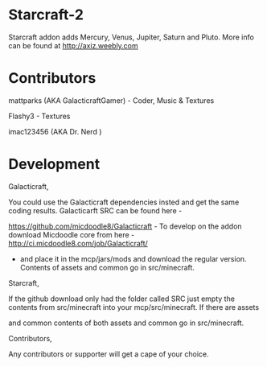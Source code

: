 Starcraft-2
===========

Starcraft addon adds Mercury, Venus, Jupiter, Saturn and Pluto. More info can be found at http://axiz.weebly.com

Contributors
=========================

mattparks (AKA GalacticraftGamer) - Coder, Music & Textures

Flashy3 - Textures

imac123456 (AKA Dr. Nerd )

Development
===========

Galacticraft,

You could use the Galacticraft dependencies insted and get the same coding results. Galacticarft SRC can be found here - 

https://github.com/micdoodle8/Galacticraft - To develop on the addon download Micdoodle core from here - http://ci.micdoodle8.com/job/Galacticraft/ 

- and place it in the mcp/jars/mods and download the regular version. Contents of assets and common go in src/minecraft.

Starcraft,

If the github download only had the folder called SRC just empty the contents from src/minecraft into your mcp/src/minecraft. If there are assets 

and common contents of both assets and common go in src/minecraft.

Contributors,

Any contributors or supporter will get a cape of your choice.